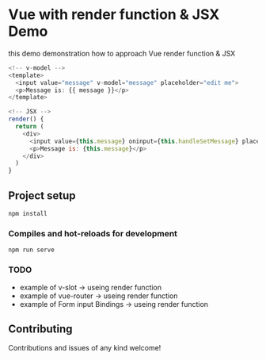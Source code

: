 # Vue with render function & JSX Demo

this demo demonstration how to approach Vue render function & JSX

```js
<!-- v-model -->
<template>
  <input value="message" v-model="message" placeholder="edit me">
  <p>Message is: {{ message }}</p>
</template>
```

```js
<!-- JSX -->
render() {
  return (
    <div>
      <input value={this.message} oninput={this.handleSetMessage} placeholder="edit me">
      <p>Message is: {this.message}</p>
    </div>
  )
}
```

## Project setup
```
npm install
```

### Compiles and hot-reloads for development
```
npm run serve
```

### TODO

- example of v-slot -> useing render function
- example of vue-router -> useing render function
- example of Form input Bindings -> useing render function

## Contributing
Contributions and issues of any kind welcome!
